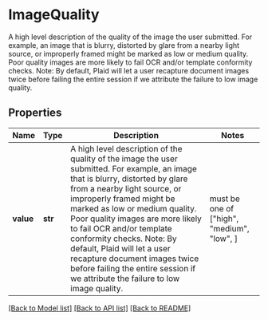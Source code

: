 # ImageQuality

A high level description of the quality of the image the user submitted.  For example, an image that is blurry, distorted by glare from a nearby light source, or improperly framed might be marked as low or medium quality. Poor quality images are more likely to fail OCR and/or template conformity checks.  Note: By default, Plaid will let a user recapture document images twice before failing the entire session if we attribute the failure to low image quality.

## Properties
Name | Type | Description | Notes
------------ | ------------- | ------------- | -------------
**value** | **str** | A high level description of the quality of the image the user submitted.  For example, an image that is blurry, distorted by glare from a nearby light source, or improperly framed might be marked as low or medium quality. Poor quality images are more likely to fail OCR and/or template conformity checks.  Note: By default, Plaid will let a user recapture document images twice before failing the entire session if we attribute the failure to low image quality. |  must be one of ["high", "medium", "low", ]

[[Back to Model list]](../README.md#documentation-for-models) [[Back to API list]](../README.md#documentation-for-api-endpoints) [[Back to README]](../README.md)


